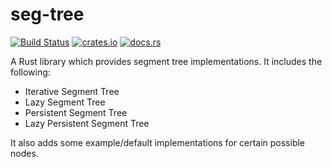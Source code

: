 # seg-tree

[![Build Status](https://img.shields.io/github/workflow/status/N9199/seg-tree/Rust/staging?style=flat-square)](https://github.com/N9199/seg-tree/actions/workflows/rust.yml?query=branch%3Astaging)
[![crates.io](https://img.shields.io/crates/v/seg_tree?style=flat-square)](https://crates.io/crates/seg-tree)
[![docs.rs](https://img.shields.io/docsrs/seg-tree?style=flat-square)](https://docs.rs/seg-tree)

A Rust library which provides segment tree implementations. It includes the following:

- Iterative Segment Tree
- Lazy Segment Tree
- Persistent Segment Tree
- Lazy Persistent Segment Tree

It also adds some example/default implementations for certain possible nodes.